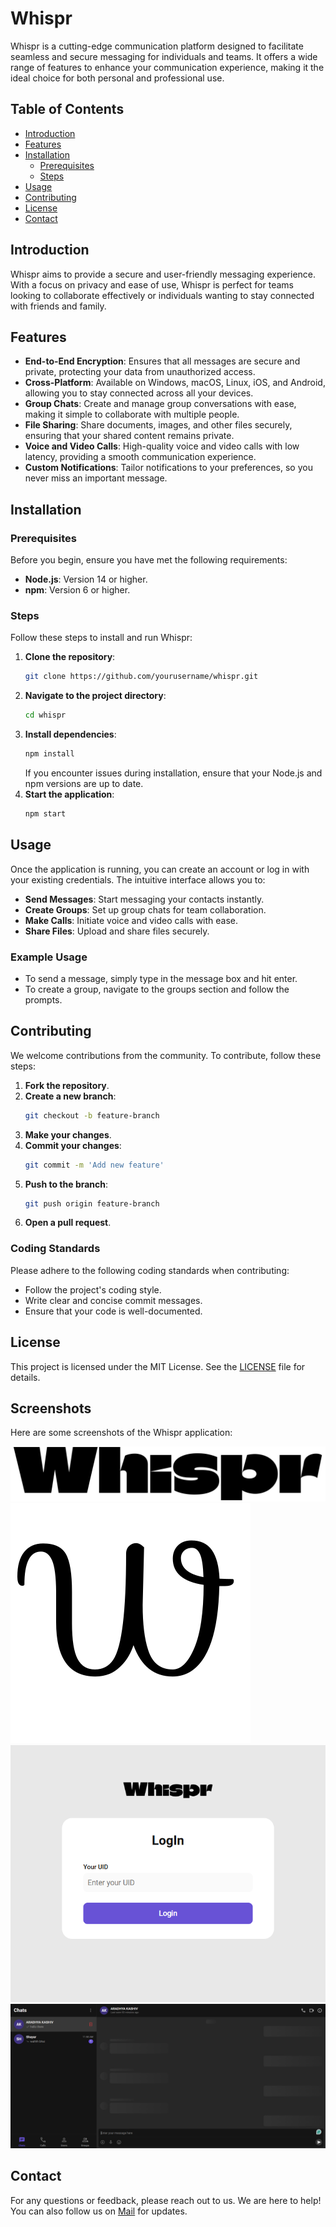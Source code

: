 # Whispr

Whispr is a cutting-edge communication platform designed to facilitate seamless and secure messaging for individuals and teams. It offers a wide range of features to enhance your communication experience, making it the ideal choice for both personal and professional use.

## Table of Contents

- [Introduction](#introduction)
- [Features](#features)
- [Installation](#installation)
  - [Prerequisites](#prerequisites)
  - [Steps](#steps)
- [Usage](#usage)
- [Contributing](#contributing)
- [License](#license)
- [Contact](#contact)

## Introduction

Whispr aims to provide a secure and user-friendly messaging experience. With a focus on privacy and ease of use, Whispr is perfect for teams looking to collaborate effectively or individuals wanting to stay connected with friends and family.

## Features

- **End-to-End Encryption**: Ensures that all messages are secure and private, protecting your data from unauthorized access.
- **Cross-Platform**: Available on Windows, macOS, Linux, iOS, and Android, allowing you to stay connected across all your devices.
- **Group Chats**: Create and manage group conversations with ease, making it simple to collaborate with multiple people.
- **File Sharing**: Share documents, images, and other files securely, ensuring that your shared content remains private.
- **Voice and Video Calls**: High-quality voice and video calls with low latency, providing a smooth communication experience.
- **Custom Notifications**: Tailor notifications to your preferences, so you never miss an important message.

## Installation

### Prerequisites

Before you begin, ensure you have met the following requirements:

- **Node.js**: Version 14 or higher.
- **npm**: Version 6 or higher.

### Steps

Follow these steps to install and run Whispr:

1. **Clone the repository**:
   ```bash
   git clone https://github.com/yourusername/whispr.git
   ```
2. **Navigate to the project directory**:
   ```bash
   cd whispr
   ```
3. **Install dependencies**:
   ```bash
   npm install
   ```
   If you encounter issues during installation, ensure that your Node.js and npm versions are up to date.
4. **Start the application**:
   ```bash
   npm start
   ```

## Usage

Once the application is running, you can create an account or log in with your existing credentials. The intuitive interface allows you to:

- **Send Messages**: Start messaging your contacts instantly.
- **Create Groups**: Set up group chats for team collaboration.
- **Make Calls**: Initiate voice and video calls with ease.
- **Share Files**: Upload and share files securely.

### Example Usage

- To send a message, simply type in the message box and hit enter.
- To create a group, navigate to the groups section and follow the prompts.

## Contributing

We welcome contributions from the community. To contribute, follow these steps:

1. **Fork the repository**.
2. **Create a new branch**:
   ```bash
   git checkout -b feature-branch
   ```
3. **Make your changes**.
4. **Commit your changes**:
   ```bash
   git commit -m 'Add new feature'
   ```
5. **Push to the branch**:
   ```bash
   git push origin feature-branch
   ```
6. **Open a pull request**.

### Coding Standards

Please adhere to the following coding standards when contributing:
- Follow the project's coding style.
- Write clear and concise commit messages.
- Ensure that your code is well-documented.

## License

This project is licensed under the MIT License. See the [LICENSE](LICENSE) file for details.

## Screenshots

Here are some screenshots of the Whispr application:

![Main Interface](public/images/logo.png)
![Logo](public/images/logo.svg)
![Login Page](public/images/image.png)
![Home Page](public/images/img.png)

## Contact


For any questions or feedback, please reach out to us. We are here to help! You can also follow us on [Mail](mailto:kashiv.aradhya@gmail.com) for updates.
